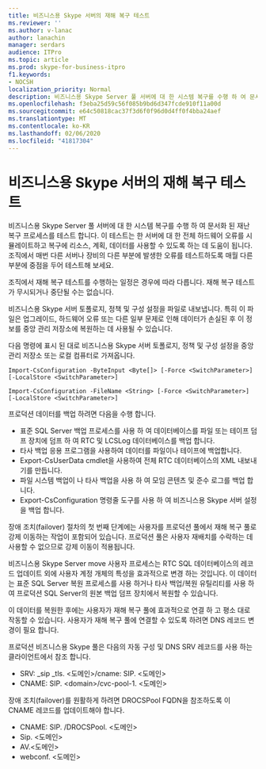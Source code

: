 ```yaml
---
title: 비즈니스용 Skype 서버의 재해 복구 테스트
ms.reviewer: ''
ms.author: v-lanac
author: lanachin
manager: serdars
audience: ITPro
ms.topic: article
ms.prod: skype-for-business-itpro
f1.keywords:
- NOCSH
localization_priority: Normal
description: 비즈니스용 Skype Server 풀 서버에 대 한 시스템 복구를 수행 하 여 문서화 된 재난 복구 프로세스 테스트
ms.openlocfilehash: f3eba25d59c56f085b9bd6d347fcde910f11a00d
ms.sourcegitcommit: e64c50818cac37f3d6f0f96d0d4ff0f4bba24aef
ms.translationtype: MT
ms.contentlocale: ko-KR
ms.lasthandoff: 02/06/2020
ms.locfileid: "41817304"
---
```

# <a name="disaster-recovery-testing-in-skype-for-business-server"></a>비즈니스용 Skype 서버의 재해 복구 테스트

비즈니스용 Skype Server 풀 서버에 대 한 시스템 복구를 수행 하 여 문서화 된 재난 복구 프로세스를 테스트 합니다. 이 테스트는 한 서버에 대 한 전체 하드웨어 오류를 시뮬레이트하고 복구에 리소스, 계획, 데이터를 사용할 수 있도록 하는 데 도움이 됩니다. 조직에서 매번 다른 서버나 장비의 다른 부분에 발생한 오류를 테스트하도록 매월 다른 부분에 중점을 두어 테스트해 보세요. 

조직에서 재해 복구 테스트를 수행하는 일정은 경우에 따라 다릅니다. 재해 복구 테스트가 무시되거나 중단될 수는 없습니다. 

비즈니스용 Skype 서버 토폴로지, 정책 및 구성 설정을 파일로 내보냅니다. 특히 이 파일은 업그레이드, 하드웨어 오류 또는 다른 일부 문제로 인해 데이터가 손실된 후 이 정보를 중앙 관리 저장소에 복원하는 데 사용될 수 있습니다.

다음 명령에 표시 된 대로 비즈니스용 Skype 서버 토폴로지, 정책 및 구성 설정을 중앙 관리 저장소 또는 로컬 컴퓨터로 가져옵니다. 

`Import-CsConfiguration -ByteInput <Byte[]> [-Force <SwitchParameter>] [-LocalStore <SwitchParameter>]`

`Import-CsConfiguration -FileName <String> [-Force <SwitchParameter>] [-LocalStore <SwitchParameter>]` 

프로덕션 데이터를 백업 하려면 다음을 수행 합니다.

- 표준 SQL Server 백업 프로세스를 사용 하 여 데이터베이스를 파일 또는 테이프 덤프 장치에 덤프 하 여 RTC 및 LCSLog 데이터베이스를 백업 합니다.
- 타사 백업 응용 프로그램을 사용하여 데이터를 파일이나 테이프에 백업합니다.
- Export-CsUserData cmdlet을 사용하여 전체 RTC 데이터베이스의 XML 내보내기를 만듭니다.
- 파일 시스템 백업이 나 타사 백업을 사용 하 여 모임 콘텐츠 및 준수 로그를 백업 합니다.
- Export-CsConfiguration 명령줄 도구를 사용 하 여 비즈니스용 Skype 서버 설정을 백업 합니다.

장애 조치(failover) 절차의 첫 번째 단계에는 사용자를 프로덕션 풀에서 재해 복구 풀로 강제 이동하는 작업이 포함되어 있습니다. 프로덕션 풀은 사용자 재배치를 수락하는 데 사용할 수 없으므로 강제 이동이 적용됩니다.

비즈니스용 Skype Server move 사용자 프로세스는 RTC SQL 데이터베이스의 레코드 업데이트 외에 사용자 계정 개체의 특성을 효과적으로 변경 하는 것입니다. 이 데이터는 표준 SQL Server 복원 프로세스를 사용 하거나 타사 백업/복원 유틸리티를 사용 하 여 프로덕션 SQL Server의 원본 백업 덤프 장치에서 복원할 수 있습니다.

이 데이터를 복원한 후에는 사용자가 재해 복구 풀에 효과적으로 연결 하 고 평소 대로 작동할 수 있습니다. 사용자가 재해 복구 풀에 연결할 수 있도록 하려면 DNS 레코드 변경이 필요 합니다.

프로덕션 비즈니스용 Skype 풀은 다음의 자동 구성 및 DNS SRV 레코드를 사용 하는 클라이언트에서 참조 합니다.

- SRV: _sip _tls. \<도메인>/cname: SIP. \<도메인>
- CNAME: SIP. \<domain>/cvc-pool-1. \<도메인>

장애 조치(failover)를 원활하게 하려면 DROCSPool FQDN을 참조하도록 이 CNAME 레코드를 업데이트해야 합니다.

- CNAME: SIP.<domain> /DROCSPool. \<도메인>
- Sip. \<도메인>
- AV.\<도메인>
- webconf. \<도메인>
